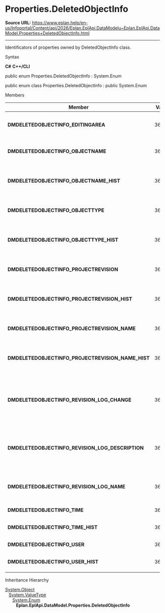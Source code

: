 # Properties.DeletedObjectInfo

**Source URL:** https://www.eplan.help/en-us/Infoportal/Content/api/2026/Eplan.EplApi.DataModelu~Eplan.EplApi.DataModel.Properties+DeletedObjectInfo.html

---

Identificators of properties owned by DeletedObjectInfo class.

Syntax

**C#**
**C++/CLI**


public enum Properties.DeletedObjectInfo : System.Enum

public enum class Properties.DeletedObjectInfo : public System.Enum


Members

| Member | Value | Description |
| --- | --- | --- |
| **DMDELETEDOBJECTINFO\_EDITINGAREA** | 36617 | Defined working section # 36617. |
| **DMDELETEDOBJECTINFO\_OBJECTNAME** | 36600 | Deleted object: Name # 36600. |
| **DMDELETEDOBJECTINFO\_OBJECTNAME\_HIST** | 36605 | Deleted object (further): Name # 36605. |
| **DMDELETEDOBJECTINFO\_OBJECTTYPE** | 36601 | Deleted object: Type # 36601. |
| **DMDELETEDOBJECTINFO\_OBJECTTYPE\_HIST** | 36606 | Deleted object (further): Type # 36606. |
| **DMDELETEDOBJECTINFO\_PROJECTREVISION** | 36610 | Associated project revision # 36610. |
| **DMDELETEDOBJECTINFO\_PROJECTREVISION\_HIST** | 36611 | Associated project revision (further) # 36611. |
| **DMDELETEDOBJECTINFO\_PROJECTREVISION\_NAME** | 36604 | Associated revision name # 36604. |
| **DMDELETEDOBJECTINFO\_PROJECTREVISION\_NAME\_HIST** | 36609 | Associated revision name (further) # 36609. |
| **DMDELETEDOBJECTINFO\_REVISION\_LOG\_CHANGE** | 36616 | Deleted object: Reason for revision change (change tracking) # 36616. |
| **DMDELETEDOBJECTINFO\_REVISION\_LOG\_DESCRIPTION** | 36615 | Deleted object: Revision description (change tracking) # 36615. |
| **DMDELETEDOBJECTINFO\_REVISION\_LOG\_NAME** | 36614 | Deleted object: Revision index # 36614. |
| **DMDELETEDOBJECTINFO\_TIME** | 36603 | Delete date # 36603. |
| **DMDELETEDOBJECTINFO\_TIME\_HIST** | 36608 | Delete date (further) # 36608. |
| **DMDELETEDOBJECTINFO\_USER** | 36602 | User name # 36602. |
| **DMDELETEDOBJECTINFO\_USER\_HIST** | 36607 | User name (further) # 36607. |

Inheritance Hierarchy

[System.Object](#)  
   [System.ValueType](#)  
      [System.Enum](#)  
         **Eplan.EplApi.DataModel.Properties.DeletedObjectInfo**
